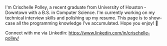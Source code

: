 <!-- 
- 👋 Hi, I’m @Crischelle-Polley
- 👀 I’m interested in ...
- 🌱 I’m currently learning ...
- 💞️ I’m looking to collaborate on ...
- 📫 How to reach me ...
- 😄 Pronouns: ...
- ⚡ Fun fact: ...
-->

<!---
Crischelle-Polley/Crischelle-Polley is a ✨ special ✨ repository because its `README.md` (this file) appears on your GitHub profile.
You can click the Preview link to take a look at your changes.
--->

I'm Crischelle Polley, a recent graduate from University of Houston - Downtown with a B.S. in Computer Science. I'm currently working on my technical interview skills and 
polishing up my resume. This page is to show-case all the programming knowledge I've accumulated. Hope you enjoy! 👋

Connect with me via LinkedIn: https://www.linkedin.com/in/crischelle-polley/
